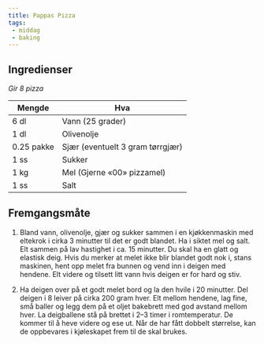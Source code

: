 ```yaml
---
title: Pappas Pizza
tags:
 - middag
 - baking
---
```


## Ingredienser

*Gir 8 pizza*

Mengde 		| Hva
---		| ---
6 dl 		| Vann (25 grader)
1 dl 		| Olivenolje
0.25 pakke 	| Sjær (eventuelt 3 gram tørrgjær)
1 ss 		| Sukker
1 kg 		| Mel (Gjerne «00» pizzamel)
1 ss 		| Salt

## Fremgangsmåte

1. Bland vann, olivenolje, gjær og sukker sammen i en kjøkkenmaskin med eltekrok
i cirka 3 minutter til det er godt blandet. Ha i siktet mel og salt. Elt sammen
på lav hastighet i ca. 15 minutter. Du skal ha en glatt og elastisk deig. Hvis
du merker at melet ikke blir blandet godt nok i, stans maskinen, hent opp melet
fra bunnen og vend inn i deigen med hendene. Elt videre og tilsett litt vann
hvis deigen er for hard og stiv.

2. Ha deigen over på et godt melet bord og la den hvile i 20 minutter. Del
deigen i 8 leiver på cirka 200 gram hver. Elt mellom hendene, lag fine, små
baller og legg dem på et oljet bakebrett med god avstand mellom hver. La
deigballene stå på brettet i 2–3 timer i romtemperatur. De kommer til å heve
videre og ese ut. Når de har fått dobbelt størrelse, kan de oppbevares i
kjøleskapet frem til de skal brukes.

